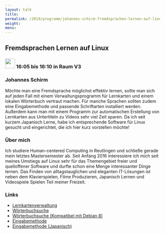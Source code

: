 ```yaml
---
layout: talk
title:
permalink: /2019/programm/johannes-schirm-fremdsprachen-lernen-auf-linux/
weight:
menu:
---
```

## Fremdsprachen Lernen auf Linux

### <img height = "32" src="../../../images/lightning.svg"> 16:05 bis 16:10 in Raum V3

### Johannes Schirm

Möchte man eine Fremdsprache möglichst effektiv lernen, sollte man sich auf jeden Fall mit einem Verwaltungsprogramm für Lernkarten und einem lokalen Wörterbuch vertraut machen. Für manche Sprachen sollten zudem eine Eingabemethode und passende Schriftarten installiert werden. Außerdem kann man mit einem Programm zur automatischen Erstellung von Lernkarten aus Untertiteln zu Videos sehr viel Zeit sparen. Da ich seit kurzem Japanisch Lerne, habe ich entsprechende Software für Linux gesucht und eingerichtet, die ich hier kurz vorstellen möchte!

### Über mich

Ich studiere Human-centered Computing in Reutlingen und schließe gerade mein letztes Mastersemester ab. Seit Anfang 2016 interessiere ich mich seit meines Umstiegs auf Linux sehr für das Themengebiet freier und quelloffener Software und durfte schon eine Menge interessanter Dinge lernen. Das Finden von alltagstauglichen und eleganten IT-Lösungen ist neben dem Klavierspielen, Filme Produzieren, Japanisch Lernen und Videospiele Spielen Teil meiner Freizeit.

### Links

- <a href="https://de.wikipedia.org/wiki/Anki" target="_blank">Lernkartenverwaltung</a>
- <a href="https://github.com/ludios/qolibri" target="_blank">Wörterbuchsuche</a>
- <a href="https://github.com/2ion/qolibri2" target="_blank">Wörterbuchsuche (Kompatibel mit Debian 8)</a>
- <a href="https://de.wikipedia.org/wiki/IBus" target="_blank">Eingabemethode</a>
- <a href="https://en.wikipedia.org/wiki/Anthy" target="_blank">Eingabemethode (Japanisch)</a>